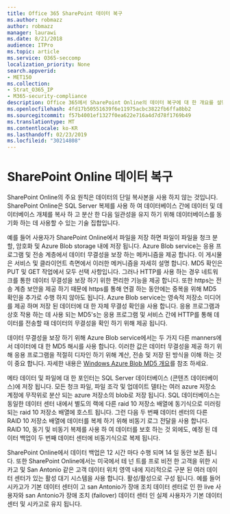 ```yaml
---
title: Office 365 SharePoint 데이터 복구
ms.author: robmazz
author: robmazz
manager: laurawi
ms.date: 8/21/2018
audience: ITPro
ms.topic: article
ms.service: O365-seccomp
localization_priority: None
search.appverid:
- MET150
ms.collection:
- Strat_O365_IP
- M365-security-compliance
description: Office 365에서 SharePoint Online의 데이터 복구에 대 한 개요를 설명 합니다.
ms.openlocfilehash: 4fd17b50551639f6e11975acbc3822fb6ffa8bb2
ms.sourcegitcommit: f57b4001ef1327f0ea622e716a4d7d78f1769b49
ms.translationtype: MT
ms.contentlocale: ko-KR
ms.lasthandoff: 02/23/2019
ms.locfileid: "30214808"
---
```

# <a name="sharepoint-online-data-resiliency"></a>SharePoint Online 데이터 복구
SharePoint Online의 주요 원칙은 데이터의 단일 복사본을 사용 하지 않는 것입니다. SharePoint Online은 SQL Server 복제를 사용 하 여 데이터베이스 간에 데이터 및 데이터베이스 개체를 복사 하 고 분산 한 다음 일관성을 유지 하기 위해 데이터베이스를 동기화 하는 데 사용할 수 있는 기술 집합입니다. 

예를 들어 사용자가 SharePoint Online에서 파일을 저장 하면 파일이 파일을 청크 분할, 암호화 및 Azure Blob storage 내에 저장 됩니다. Azure Blob service는 응용 프로그램 및 전송 계층에서 데이터 무결성을 보장 하는 메커니즘을 제공 합니다. 이 게시물은 서비스 및 클라이언트 측면에서 이러한 메커니즘을 자세히 설명 합니다. MD5 확인은 PUT 및 GET 작업에서 모두 선택 사항입니다. 그러나 HTTP를 사용 하는 경우 네트워크를 통한 데이터 무결성을 보장 하기 위한 편리한 기능을 제공 합니다. 또한 https는 전송 계층 보안을 제공 하기 때문에 https를 통해 연결 하는 동안에는 중복을 위해 MD5 확인을 추가로 수행 하지 않아도 됩니다. Azure Blob service는 영속적 저장소 미디어를 제공 하며 저장 된 데이터에 대 한 자체 무결성 확인을 사용 합니다. 응용 프로그램과 상호 작용 하는 데 사용 되는 MD5's는 응용 프로그램 및 서비스 간에 HTTP를 통해 데이터를 전송할 때 데이터의 무결성을 확인 하기 위해 제공 됩니다. 

데이터 무결성을 보장 하기 위해 Azure Blob service에서는 두 가지 다른 manners에서 데이터에 대 한 MD5 해시를 사용 합니다. 이러한 값은 데이터 무결성을 제공 하기 위해 응용 프로그램을 적절히 디자인 하기 위해 계산, 전송 및 저장 된 방식을 이해 하는 것이 중요 합니다. 자세한 내용은 [Windows Azure Blob MD5 개요](http://blogs.msdn.com/b/windowsazurestorage/archive/2011/02/18/windows-azure-blob-md5-overview.aspx)를 참조 하세요. 

메타 데이터 및 파일에 대 한 포인터는 SQL Server 데이터베이스 (콘텐츠 데이터베이스)에 저장 됩니다. 모든 청크 파일, 파일 조각 및 업데이트 델타는 여러 azure 저장소 계정에 무작위로 분산 되는 azure 저장소의 blob로 저장 됩니다. SQL 데이터베이스는 동일한 데이터 센터 내에서 별도의 랙에 다른 raid 10 저장소 배열에 동기식으로 미러링 되는 raid 10 저장소 배열에 호스트 됩니다. 그런 다음 두 번째 데이터 센터의 다른 RAID 10 저장소 배열에 데이터를 복제 하기 위해 비동기 로그 전달을 사용 합니다. RAID 10, 동기 및 비동기 복제를 사용 하 여 데이터를 보호 하는 것 외에도, 예정 된 데이터 백업이 두 번째 데이터 센터에 비동기식으로 복제 됩니다. 

SharePoint Online에서 데이터 백업은 12 시간 마다 수행 되며 14 일 동안 보존 됩니다. 또한 SharePoint Online에서는 미국에서 테 넌 트를 프로 비전 한 고객을 위한 시카고 및 San Antonio 같은 고객 데이터 위치 영역 내에 지리적으로 구분 된 여러 데이터 센터가 있는 활성 대기 시스템을 사용 합니다. 활성/활성으로 구성 됩니다. 예를 들어 시카고가 기본 데이터 센터이 고 san Antonio가 장애 조치 데이터 센터로 인 한 live 사용자와 san Antonio가 장애 조치 (failover) 데이터 센터 인 실제 사용자가 기본 데이터 센터 및 시카고로 유지 됩니다. 